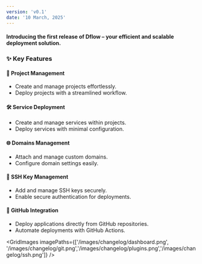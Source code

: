 ```yaml
---
version: 'v0.1'
date: '10 March, 2025'
---
```


#### Introducing the first release of Dflow – your efficient and scalable deployment solution.

### ✨ Key Features

#### 📌 Project Management

- Create and manage projects effortlessly.
- Deploy projects with a streamlined workflow.

#### 🛠️ Service Deployment

- Create and manage services within projects.
- Deploy services with minimal configuration.

#### 🌐 Domains Management

- Attach and manage custom domains.
- Configure domain settings easily.

#### 🔑 SSH Key Management

- Add and manage SSH keys securely.
- Enable secure authentication for deployments.

#### 🐙 GitHub Integration

- Deploy applications directly from GitHub repositories.
- Automate deployments with GitHub Actions.

<GridImages imagePaths={['/images/changelog/dashboard.png',
'/images/changelog/git.png','/images/changelog/plugins.png','/images/changelog/ssh.png']}
/>
